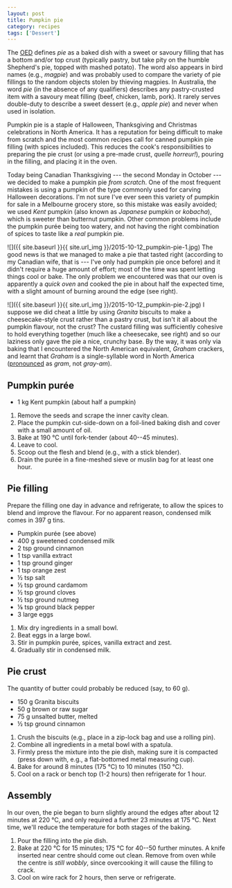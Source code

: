```yaml
---
layout: post
title: Pumpkin pie
category: recipes
tags: ['Dessert']
---
```


The [OED](http://www.oxforddictionaries.com/definition/english/pie) defines
*pie* as a baked dish with a sweet or savoury filling that has a bottom and/or
top crust (typically pastry, but take pity on the humble Shepherd's pie,
topped with mashed potato).
The word also appears in bird names (e.g., *magpie*) and was probably used to
compare the variety of pie fillings to the random objects stolen by thieving
magpies.
In Australia, the word *pie* (in the absence of any qualifiers) describes any
pastry-crusted item with a savoury meat filling (beef, chicken, lamb, pork).
It rarely serves double-duty to describe a sweet dessert (e.g., *apple pie*)
and never when used in isolation.

Pumpkin pie is a staple of Halloween, Thanksgiving and Christmas celebrations
in North America.
It has a reputation for being difficult to make from scratch and the most
common recipes call for canned pumpkin pie filling (with spices included).
This reduces the cook's responsibilities to preparing the pie crust (or using
a pre-made crust, *quelle horreur!*), pouring in the filling, and placing it
in the oven.

Today being Canadian Thanksgiving --- the second Monday in October --- we
decided to make a pumpkin pie *from scratch*.
One of the most frequent mistakes is using a pumpkin of the type commonly used
for carving Halloween decorations.
I'm not sure I've ever seen this variety of pumpkin for sale in a Melbourne
grocery store, so this mistake was easily avoided; we used *Kent* pumpkin
(also known as *Japanese* pumpkin or *kobacha*), which is sweeter than
butternut pumpkin.
Other common problems include the pumpkin purée being too watery, and not
having the right combination of spices to taste like a *real* pumpkin pie.

![]({{ site.baseurl }}{{ site.url_img }}/2015-10-12_pumpkin-pie-1.jpg)
The good news is that we managed to make a pie that tasted right (according to
my Canadian wife, that is --- I've only had pumpkin pie once before) and it
didn't require a huge amount of effort; most of the time was spent letting
things cool or bake.
The only problem we encountered was that our oven is apparently a *quick oven*
and cooked the pie in about half the expected time, with a slight amount of
burning around the edge (see right).

![]({{ site.baseurl }}{{ site.url_img }}/2015-10-12_pumpkin-pie-2.jpg)
I suppose we did cheat a little by using *Granita* biscuits to make a
cheesecake-style crust rather than a pastry crust, but isn't it all about the
pumpkin flavour, not the crust?
The custard filling was sufficiently cohesive to hold everything together
(much like a cheesecake, see right) and so our laziness only gave the pie a
nice, crunchy base.
By the way, it was only via baking that I encountered the North American
equivalent, *Graham* crackers, and learnt that *Graham* is a single-syllable
word in North America
([pronounced](https://en.wiktionary.org/wiki/graham#Pronunciation) as *gram*,
not *gray-am*).

## Pumpkin purée

- 1 kg Kent pumpkin (about half a pumpkin)

1. Remove the seeds and scrape the inner cavity clean.
2. Place the pumpkin cut-side-down on a foil-lined baking dish and cover with
   a small amount of oil.
3. Bake at 190 °C until fork-tender (about 40--45 minutes).
4. Leave to cool.
5. Scoop out the flesh and blend (e.g., with a stick blender).
5. Drain the purée in a fine-meshed sieve or muslin bag for at least one hour.

## Pie filling

Prepare the filling one day in advance and refrigerate, to allow the spices to
blend and improve the flavour.
For no apparent reason, condensed milk comes in 397 g tins.

- Pumpkin purée (see above)
- 400 g sweetened condensed milk
- 2 tsp ground cinnamon
- 1 tsp vanilla extract
- 1 tsp ground ginger
- 1 tsp orange zest
- ½ tsp salt
- ½ tsp ground cardamom
- ½ tsp ground cloves
- ½ tsp ground nutmeg
- ⅛ tsp ground black pepper
- 3 large eggs

1. Mix dry ingredients in a small bowl.
2. Beat eggs in a large bowl.
3. Stir in pumpkin purée, spices, vanilla extract and zest.
4. Gradually stir in condensed milk.

## Pie crust

The quantity of butter could probably be reduced (say, to 60 g).

- 150 g Granita biscuits
- 50 g brown or raw sugar
- 75 g unsalted butter, melted
- ½ tsp ground cinnamon

1. Crush the biscuits (e.g., place in a zip-lock bag and use a rolling pin).
2. Combine all ingredients in a metal bowl with a spatula.
3. Firmly press the mixture into the pie dish, making sure it is compacted
   (press down with, e.g., a flat-bottomed metal measuring cup).
4. Bake for around 8 minutes (175 °C) to 10 minutes (150 °C).
5. Cool on a rack or bench top (1-2 hours) then refrigerate for 1 hour.

## Assembly

In our oven, the pie began to burn slightly around the edges after about 12
minutes at 220 °C, and only required a further 23 minutes at 175 °C.
Next time, we'll reduce the temperature for both stages of the baking.

1. Pour the filling into the pie dish.
2. Bake at 220 °C for 15 minutes; 175 °C for 40--50 further minutes.
   A knife inserted near centre should come out clean.
   Remove from oven while the centre is *still wobbly*, since overcooking it
   will cause the filling to crack.
3. Cool on wire rack for 2 hours, then serve or refrigerate.
